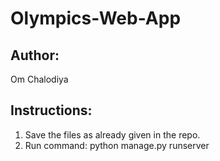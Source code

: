 # Olympics-Web-App
## Author:
Om Chalodiya

## Instructions:
1. Save the files as already given in the repo.
2. Run command: python manage.py runserver
